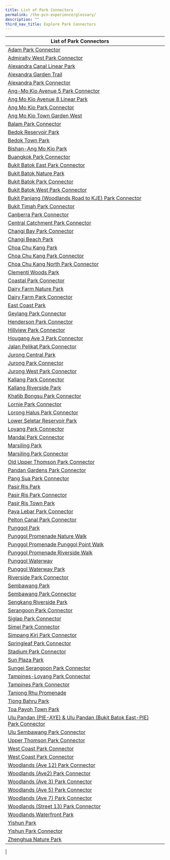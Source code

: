 ```yaml
---
title: List of Park Connectors
permalink: /the-pcn-experience/glossary/
description: ""
third_nav_title: Explore Park Connectors
---
```




| **List of Park Connectors** |  |  |
| -------- | -------- | -------- |
| [Adam Park Connector](https://www.nparks.gov.sg/gardens-parks-and-nature/park-connector-network/adam-pc)     |  | |
| [Admiralty West Park Connector](https://www.nparks.gov.sg/gardens-parks-and-nature/park-connector-network/admiralty-west-pc)     |  | |
| [Alexandra Canal Linear Park](https://www.nparks.gov.sg/gardens-parks-and-nature/park-connector-network/alexandra-canal-linear-park)     |  | |
| [Alexandra Garden Trail](https://www.nparks.gov.sg/gardens-parks-and-nature/park-connector-network/alexandra-garden-trail)     |  | |
| [Alexandra Park Connector](https://www.nparks.gov.sg/gardens-parks-and-nature/park-connector-network/alexandra-pc)     |  | |
| [Ang-Mo Kio Avenue 5 Park Connector](https://www.nparks.gov.sg/gardens-parks-and-nature/park-connector-network/ang-mo-kio-ave-5-pc)     |  | |
| [Ang Mo Kio Avenue 8 Linear Park](https://www.nparks.gov.sg/gardens-parks-and-nature/park-connector-network/ang-mo-kio-avenue-8-linear-park)     |  | |
| [Ang Mo Kio Park Connector](https://www.nparks.gov.sg/gardens-parks-and-nature/park-connector-network/ang-mo-kio-pc)     |  | |
| [Ang Mo Kio Town Garden West](https://www.nparks.gov.sg/gardens-parks-and-nature/parks-and-nature-reserves/ang-mo-kio-town-garden-west)     |  | |
| [Balam Park Connector](https://www.nparks.gov.sg/gardens-parks-and-nature/park-connector-network/balam-pc)     |  | |
| [Bedok Reservoir Park](https://www.nparks.gov.sg/gardens-parks-and-nature/parks-and-nature-reserves/bedok-reservoir-park)     |  | |
| [Bedok Town Park](https://www.nparks.gov.sg/gardens-parks-and-nature/parks-and-nature-reserves/bedok-town-park)     |  | |
| [Bishan-Ang Mo Kio Park](https://www.nparks.gov.sg/gardens-parks-and-nature/parks-and-nature-reserves/bishan---ang-mo-kio-park)     |  | |
| [Buangkok Park Connector](https://www.nparks.gov.sg/gardens-parks-and-nature/park-connector-network/buangkok-pc)     |  | |
| [Bukit Batok East Park Connector](https://www.nparks.gov.sg/gardens-parks-and-nature/park-connector-network/bukit-batok-east-pc)     |  | |
| [Bukit Batok Nature Park](https://www.nparks.gov.sg/gardens-parks-and-nature/parks-and-nature-reserves/bukit-batok-nature-park)     |  | |
| [Bukit Batok Park Connector](https://www.nparks.gov.sg/gardens-parks-and-nature/park-connector-network/bukit-batok-pc)     |  | |
| [Bukit Batok West Park Connector](https://www.nparks.gov.sg/gardens-parks-and-nature/park-connector-network/bukit-batok-west-pc)     |  | |
| [Bukit Panjang (Woodlands Road to KJE) Park Connector](https://www.nparks.gov.sg/gardens-parks-and-nature/park-connector-network/bukit-panjang-woodlands-road-to-kje-pc)     |  | |
| [Bukit Timah Park Connector](https://www.nparks.gov.sg/gardens-parks-and-nature/park-connector-network/bukit-timah-pc)     |  | |
| [Canberra Park Connector](https://www.nparks.gov.sg/gardens-parks-and-nature/park-connector-network/canberra-pc)     |  | |
| [Central Catchment Park Connector](https://www.nparks.gov.sg/gardens-parks-and-nature/park-connector-network/central-catchment-pc)     |  | |
| [Changi Bay Park Connector](https://www.nparks.gov.sg/gardens-parks-and-nature/park-connector-network/changi-bay-pc)     |  | |
| [Changi Beach Park](https://www.nparks.gov.sg/gardens-parks-and-nature/parks-and-nature-reserves/changi-beach-park)     |  | |
| [Choa Chu Kang Park](https://www.nparks.gov.sg/gardens-parks-and-nature/parks-and-nature-reserves/choa-chu-kang-park)     |  | |
| [Choa Chu Kang Park Connector](https://www.nparks.gov.sg/gardens-parks-and-nature/park-connector-network/choa-chu-kang-pc)     |  | |
| [Choa Chu Kang North Park Connector](https://www.nparks.gov.sg/gardens-parks-and-nature/park-connector-network/chua-chu-kang-north-pc)     |  | |
| [Clementi Woods Park](https://www.nparks.gov.sg/gardens-parks-and-nature/parks-and-nature-reserves/clementi-woods-park)     |  | |
| [Coastal Park Connector](https://www.nparks.gov.sg/gardens-parks-and-nature/park-connector-network/coastal-pc)     |  | |
| [Dairy Farm Nature Park](https://www.nparks.gov.sg/gardens-parks-and-nature/parks-and-nature-reserves/dairy-farm-nature-park)     |  | |
| [Dairy Farm Park Connector](https://www.nparks.gov.sg/gardens-parks-and-nature/park-connector-network/dairy-farm-pc)     |  | |
| [East Coast Park](https://www.nparks.gov.sg/gardens-parks-and-nature/parks-and-nature-reserves/east-coast-park)     |  | |
| [Geylang Park Connector](https://www.nparks.gov.sg/gardens-parks-and-nature/park-connector-network/geylang-pc)     |  | |
| [Henderson Park Connector](https://www.nparks.gov.sg/gardens-parks-and-nature/park-connector-network/henderson-pc)     |  | |
| [Hillview Park Connector](https://www.nparks.gov.sg/gardens-parks-and-nature/park-connector-network/hillview-pc)     |  | |
| [Hougang Ave 3 Park Connector](https://www.nparks.gov.sg/gardens-parks-and-nature/park-connector-network/hougang-avenue-3-pc)     |  | |
| [Jalan Pelikat Park Connector](https://www.nparks.gov.sg/gardens-parks-and-nature/park-connector-network/jalan-pelikat-pc)     |  | |
| [Jurong Central Park](https://www.nparks.gov.sg/gardens-parks-and-nature/parks-and-nature-reserves/jurong-central-park)     |  | |
| [Jurong Park Connector](https://www.nparks.gov.sg/gardens-parks-and-nature/park-connector-network/jurong-pc)     |  | |
| [Jurong West Park Connector](https://www.nparks.gov.sg/gardens-parks-and-nature/park-connector-network/jurong-west-pc)     |  | |
| [Kallang Park Connector](https://www.nparks.gov.sg/gardens-parks-and-nature/park-connector-network/kallang-pc)     |  | |
| [Kallang Riverside Park](https://www.nparks.gov.sg/gardens-parks-and-nature/parks-and-nature-reserves/kallang-riverside-park)     |  | |
| [Khatib Bongsu Park Connector](https://www.nparks.gov.sg/gardens-parks-and-nature/park-connector-network/khatib-bongsu-pc)     |  | |
| [Lornie Park Connector](https://www.nparks.gov.sg/gardens-parks-and-nature/park-connector-network/lornie-pc)     |  | |
| [Lorong Halus Park Connector](https://www.nparks.gov.sg/gardens-parks-and-nature/park-connector-network/lorong-halus-pc)     |  | |
| [Lower Seletar Reservoir Park](https://www.nparks.gov.sg/gardens-parks-and-nature/parks-and-nature-reserves/lower-seletar-reservoir-park)     |  | |
| [Loyang Park Connector](https://www.nparks.gov.sg/gardens-parks-and-nature/park-connector-network/loyang-pc)     |  | |
| [Mandai Park Connector](https://www.nparks.gov.sg/gardens-parks-and-nature/park-connector-network/mandai-pc)     |  | |
| [Marsiling Park](https://www.nparks.gov.sg/gardens-parks-and-nature/parks-and-nature-reserves/marsiling-park)     |  | |
| [Marsiling Park Connector](https://www.nparks.gov.sg/gardens-parks-and-nature/park-connector-network/marsiling-pc)     |  | |
| [Old Upper Thomson Park Connector](https://www.nparks.gov.sg/gardens-parks-and-nature/park-connector-network/old-upper-thomson-pc)     |  | |
| [Pandan Gardens Park Connector](https://www.nparks.gov.sg/gardens-parks-and-nature/park-connector-network/pandan-gardens-pc)     |  | |
| [Pang Sua Park Connector](https://www.nparks.gov.sg/gardens-parks-and-nature/park-connector-network/pang-sua-pc)     |  | |
| [Pasir Ris Park](https://www.nparks.gov.sg/gardens-parks-and-nature/parks-and-nature-reserves/pasir-ris-park)     |  | |
| [Pasir Ris Park Connector](https://www.nparks.gov.sg/gardens-parks-and-nature/park-connector-network/pasir-ris-pc)     |  | |
| [Pasir Ris Town Park](https://www.nparks.gov.sg/gardens-parks-and-nature/parks-and-nature-reserves/pasir-ris-town-park)     |  | |
| [Paya Lebar Park Connector](https://www.nparks.gov.sg/gardens-parks-and-nature/park-connector-network/paya-lebar-pc)     |  | |
| [Pelton Canal Park Connector](https://www.nparks.gov.sg/gardens-parks-and-nature/park-connector-network/pelton-canal-pc)     |  | |
| [Punggol Park](https://www.nparks.gov.sg/gardens-parks-and-nature/parks-and-nature-reserves/punggol-park)     |  | |
| [Punggol Promenade Nature Walk](https://www.nparks.gov.sg/gardens-parks-and-nature/park-connector-network/punggol-promenade-nature-walk)     |  | |
| [Punggol Promenade Punggol Point Walk](https://www.nparks.gov.sg/gardens-parks-and-nature/park-connector-network/punggol-promenade-punggol-point-walk)     |  | |
| [Punggol Promenade Riverside Walk](https://www.nparks.gov.sg/gardens-parks-and-nature/park-connector-network/punggol-promenade-riverside-walk)     |  | |
| [Punggol Waterway](https://www.nparks.gov.sg/gardens-parks-and-nature/parks-and-nature-reserves/punggol-waterway)     |  | |
| [Punggol Waterway Park](https://www.nparks.gov.sg/gardens-parks-and-nature/parks-and-nature-reserves/punggol-waterway-park)     |  | |
| [Riverside Park Connector](https://www.nparks.gov.sg/gardens-parks-and-nature/park-connector-network/riverside-pc)     |  | |
| [Sembawang Park](https://www.nparks.gov.sg/gardens-parks-and-nature/parks-and-nature-reserves/sembawang-park)     |  | |
| [Sembawang Park Connector](https://www.nparks.gov.sg/gardens-parks-and-nature/park-connector-network/sembawang-pc)     |  | |
| [Sengkang Riverside Park](https://www.nparks.gov.sg/gardens-parks-and-nature/parks-and-nature-reserves/sengkang-riverside-park)     |  | |
| [Serangoon Park Connector](https://www.nparks.gov.sg/gardens-parks-and-nature/park-connector-network/serangoon-pc)     |  | |
| [Siglap Park Connector](https://www.nparks.gov.sg/gardens-parks-and-nature/park-connector-network/siglap-pc)     |  | |
| [Simei Park Connector](https://www.nparks.gov.sg/gardens-parks-and-nature/park-connector-network/simei-pc)     |  | |
| [Simpang Kiri Park Connector](https://www.nparks.gov.sg/gardens-parks-and-nature/park-connector-network/simpang-kiri-pc)     |  | |
| [Springleaf Park Connector](https://www.nparks.gov.sg/gardens-parks-and-nature/park-connector-network/springleaf-park-connector)     |  | |
| [Stadium Park Connector](https://www.nparks.gov.sg/gardens-parks-and-nature/park-connector-network/stadium-pc)     |  | |
| [Sun Plaza Park](https://www.nparks.gov.sg/gardens-parks-and-nature/parks-and-nature-reserves/sun-plaza-park)     |  | |
| [Sungei Serangoon Park Connector](https://www.nparks.gov.sg/gardens-parks-and-nature/park-connector-network/sungei-serangoon-pc)     |  | |
| [Tampines-Loyang Park Connector](https://www.nparks.gov.sg/gardens-parks-and-nature/park-connector-network/tampines-loyang-pc)     |  | |
| [Tampines Park Connector](https://www.nparks.gov.sg/gardens-parks-and-nature/park-connector-network/tampines-pc)     |  | |
| [Tanjong Rhu Promenade](https://www.nparks.gov.sg/gardens-parks-and-nature/park-connector-network/tanjong-rhu-promenade)     |  | |
| [Tiong Bahru Park](https://www.nparks.gov.sg/gardens-parks-and-nature/parks-and-nature-reserves/tiong-bahru-park)     |  | |
| [Toa Payoh Town Park](https://www.nparks.gov.sg/gardens-parks-and-nature/parks-and-nature-reserves/toa-payoh-town-park)     |  | |
| [Ulu Pandan (PIE-AYE) & Ulu Pandan (Bukit Batok East-PIE) Park Connector](https://www.nparks.gov.sg/gardens-parks-and-nature/park-connector-network/ulu-pandan-pieaye-and-ulu-pandan-bukit-batok-east-pie-pc)     |  | |
| [Ulu Sembawang Park Connector](https://www.nparks.gov.sg/gardens-parks-and-nature/park-connector-network/ulu-sembawang-pc)     |  | |
| [Upper Thomson Park Connector](https://www.nparks.gov.sg/gardens-parks-and-nature/park-connector-network/upper-thomson-pc)     |  | |
| [West Coast Park Connector](https://www.nparks.gov.sg/gardens-parks-and-nature/parks-and-nature-reserves/west-coast-park)     |  | |
| [West Coast Park Connector](https://www.nparks.gov.sg/gardens-parks-and-nature/park-connector-network/west-coast-pc)     |  | |
| [Woodlands (Ave 12) Park Connector](https://www.nparks.gov.sg/gardens-parks-and-nature/park-connector-network/woodlands-ave-12-park-connector)     |  | |
| [Woodlands (Ave2) Park Connector](https://www.nparks.gov.sg/gardens-parks-and-nature/park-connector-network/woodlands-ave-2-park-connector)     |  | |
| [Woodlands (Ave 3) Park Connector](https://www.nparks.gov.sg/gardens-parks-and-nature/park-connector-network/woodlands-ave-3-park-connector)     |  | |
| [Woodlands (Ave 5) Park Connector](https://www.nparks.gov.sg/gardens-parks-and-nature/park-connector-network/woodlands-ave-5-park-connector)     |  | |
| [Woodlands (Ave 7) Park Connector](https://www.nparks.gov.sg/gardens-parks-and-nature/park-connector-network/woodlands-ave-7-pc)     |  | |
| [Woodlands (Street 13) Park Connector](https://www.nparks.gov.sg/gardens-parks-and-nature/park-connector-network/woodlands-street-13-park-connector)     |  | |
| [Woodlands Waterfront Park](https://www.nparks.gov.sg/gardens-parks-and-nature/parks-and-nature-reserves/woodlands-waterfront-park)     |  | |
| [Yishun Park](https://www.nparks.gov.sg/gardens-parks-and-nature/parks-and-nature-reserves/yishun-park)     |  | |
| [Yishun Park Connector](https://www.nparks.gov.sg/gardens-parks-and-nature/park-connector-network/yishun-pc)     |  | |
| [Zhenghua Nature Park](https://www.nparks.gov.sg/gardens-parks-and-nature/parks-and-nature-reserves/zhenghua-nature-park)     |  | |
|